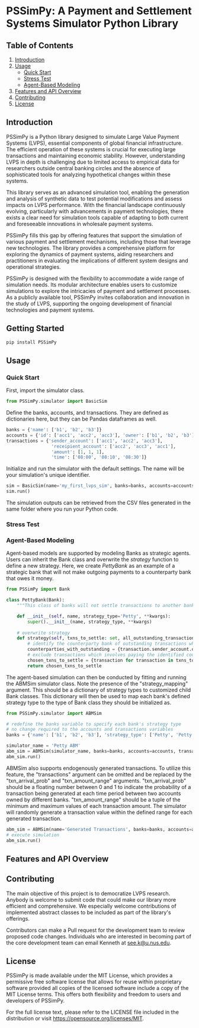 # PSSimPy: A Payment and Settlement Systems Simulator Python Library

## Table of Contents
1. [Introduction](#introduction)
2. [Usage](#usage)
   - [Quick Start](#quick-start)
   - [Stress Test](#stress-test)
   - [Agent-Based Modeling](#agent-based-modeling)
4. [Features and API Overview](#features-and-api-overview)
5. [Contributing](#contributing)
6. [License](#license)

## Introduction
PSSimPy is a Python library designed to simulate Large Value Payment Systems (LVPS), essential components of global financial infrastructure. The efficient operation of these systems is crucial for executing large transactions and maintaining economic stability. However, understanding LVPS in depth is challenging due to limited access to empirical data for researchers outside central banking circles and the absence of sophisticated tools for analyzing hypothetical changes within these systems.

This library serves as an advanced simulation tool, enabling the generation and analysis of synthetic data to test potential modifications and assess impacts on LVPS performance. With the financial landscape continuously evolving, particularly with advancements in payment technologies, there exists a clear need for simulation tools capable of adapting to both current and foreseeable innovations in wholesale payment systems.

PSSimPy fills this gap by offering features that support the simulation of various payment and settlement mechanisms, including those that leverage new technologies. The library provides a comprehensive platform for exploring the dynamics of payment systems, aiding researchers and practitioners in evaluating the implications of different system designs and operational strategies.

PSSimPy is designed with the flexibility to accommodate a wide range of simulation needs. Its modular architecture enables users to customize simulations to explore the intricacies of payment and settlement processes. As a publicly available tool, PSSimPy invites collaboration and innovation in the study of LVPS, supporting the ongoing development of financial technologies and payment systems.

## Getting Started
```bash
pip install PSSimPy
```

## Usage
### Quick Start
First, import the simulator class.
```python
from PSSimPy.simulator import BasicSim
```
Define the banks, accounts, and transactions. They are defined as dictionaries here, but they can be Pandas dataframes as well.
```python
banks = {'name': ['b1', 'b2', 'b3']}
accounts = {'id': ['acc1', 'acc2', 'acc3'], 'owner': ['b1', 'b2', 'b3'], 'balance': [100, 100, 100], 'posted_collateral': [0, 0, 0]}
transactions = {'sender_account': ['acc1', 'acc2', 'acc3'], 
                 'receipient_account': ['acc2', 'acc3', 'acc1'], 
                 'amount': [1, 1, 1], 
                 'time': ['08:00', '08:10', '08:30']}
```
Initialize and run the simulator with the default settings. The name will be your simulation's unique identifier.
```python
sim = BasicSim(name='my_first_lvps_sim', banks=banks, accounts=accounts, transactions=transactions)
sim.run()
```
The simulation outputs can be retrieved from the CSV files generated in the same folder where you run your Python code.
### Stress Test

### Agent-Based Modeling
Agent-based models are supported by modeling Banks as strategic agents. Users can inherit the Bank class and overwrite the _strategy_ function to define a new strategy. Here, we create _PettyBank_ as an example of a strategic bank that will not make outgoing payments to a counterparty bank that owes it money.
```python
from PSSimPy import Bank

class PettyBank(Bank):
    """This class of banks will not settle transactions to another bank's account if the counter party has an outstanding transaction to this bank that is not yet settled."""

    def __init__(self, name, strategy_type='Petty', **kwargs):
        super().__init__(name, strategy_type, **kwargs)
    
    # overwrite strategy
    def strategy(self, txns_to_settle: set, all_outstanding_transactions: set, sim_name: str, day: int, current_time: str, queue: AbstractQueue) -> set:
        # identify the counterparty bank of outstanding transactions where this bank is the recipient bank
        counterparties_with_outstanding = {transaction.sender_account.owner.name for transaction in all_outstanding_transactions if transaction.receipient_account.owner.name == self.name}
        # exclude transactions which involves paying the identified counterparties
        chosen_txns_to_settle = {transaction for transaction in txns_to_settle if transaction.receipient_account.owner.name not in counterparties_with_outstanding}
        return chosen_txns_to_settle
```
The agent-based simulation can then be conducted by fitting and running the ABMSim simulator class. Note the presence of the "strategy_mapping" argument. This should be a dictionary of strategy types to customized child Bank classes. This dictionary will then be used to map each bank's defined strategy type to the type of Bank class they should be initialized as.
```python
from PSSimPy.simulator import ABMSim

# redefine the banks variable to specify each bank's strategy type
# no change required to the accounts and transactions variables
banks = {'name': ['b1', 'b2', 'b3'], 'strategy_type': ['Petty', 'Petty', 'Petty']}

simulator_name = 'Petty ABM'
abm_sim = ABMSim(simulator_name, banks=banks, accounts=accounts, transactions=transactions, strategy_mapping={'Petty': PettyBank})
abm_sim.run()
```
ABMSim also supports endogenously generated transactions. To utilize this feature, the "transactions" argument can be omitted and be replaced by the "txn_arrival_prob" and "txn_amount_range" arguments. "txn_arrival_prob" should be a floating number between 0 and 1 to indicate the probability of a transaction being generated at each time period between two accounts owned by different banks. "txn_amount_range" should be a tuple of the minimum and maximum values of each transaction amount. The simulator will randomly generate a transaction value within the defined range for each generated transaction.
```python
abm_sim = ABMSim(name='Generated Transactions', banks=banks, accounts=accounts, txn_arrival_prob=0.5, txn_amount_range=(1, 100))
# execute simulation
abm_sim.run()
```

## Features and API Overview

## Contributing
The main objective of this project is to democratize LVPS research. Anybody is welcome to submit code that could make our library more efficient and comprehensive. We especially welcome contributions of implemented abstract classes to be included as part of the library's offerings.

Contributors can make a Pull request for the development team to review proposed code changes. Individuals who are interested in becoming part of the core development team can email Kenneth at see.k@u.nus.edu.

## License
PSSimPy is made available under the MIT License, which provides a permissive free software license that allows for reuse within proprietary software provided all copies of the licensed software include a copy of the MIT License terms. This offers both flexibility and freedom to users and developers of PSSimPy.

For the full license text, please refer to the LICENSE file included in the distribution or visit https://opensource.org/licenses/MIT.
